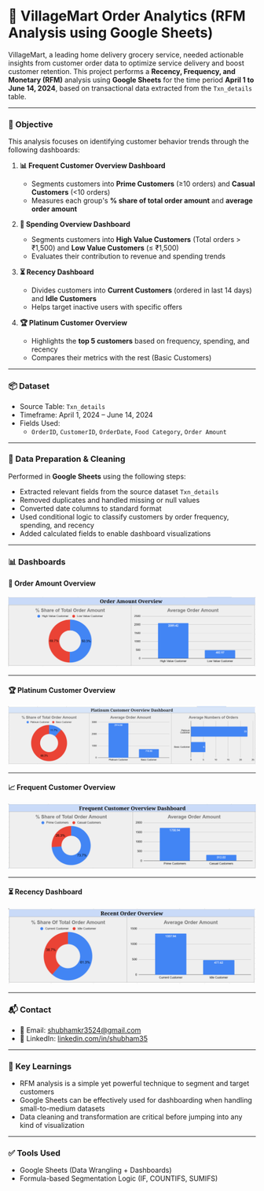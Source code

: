 # 🛒 VillageMart Order Analytics (RFM Analysis using Google Sheets)

VillageMart, a leading home delivery grocery service, needed actionable insights from customer order data to optimize service delivery and boost customer retention. This project performs a **Recency, Frequency, and Monetary (RFM)** analysis using **Google Sheets** for the time period **April 1 to June 14, 2024**, based on transactional data extracted from the `Txn_details` table.

---

### 🎯 Objective

This analysis focuses on identifying customer behavior trends through the following dashboards:

1. **📊 Frequent Customer Overview Dashboard**  
   - Segments customers into **Prime Customers** (≥10 orders) and **Casual Customers** (<10 orders)  
   - Measures each group's **% share of total order amount** and **average order amount**

2. **💸 Spending Overview Dashboard**  
   - Segments customers into **High Value Customers** (Total orders > ₹1,500) and **Low Value Customers** (≤ ₹1,500)  
   - Evaluates their contribution to revenue and spending trends

3. **⏳ Recency Dashboard**  
   - Divides customers into **Current Customers** (ordered in last 14 days) and **Idle Customers**  
   - Helps target inactive users with specific offers

4. **🏆 Platinum Customer Overview**  
   - Highlights the **top 5 customers** based on frequency, spending, and recency  
   - Compares their metrics with the rest (Basic Customers)

---

### 📦 Dataset

- Source Table: `Txn_details`  
- Timeframe: April 1, 2024 – June 14, 2024  
- Fields Used:  
  - `OrderID`, `CustomerID`, `OrderDate`, `Food Category`, `Order Amount`

---

### 🧹 Data Preparation & Cleaning

Performed in **Google Sheets** using the following steps:

- Extracted relevant fields from the source dataset `Txn_details`
- Removed duplicates and handled missing or null values
- Converted date columns to standard format
- Used conditional logic to classify customers by order frequency, spending, and recency
- Added calculated fields to enable dashboard visualizations

---

### 📊 Dashboards

#### 💸 Order Amount Overview

![Order Amount Overview](./Screenshot%202025-06-05%20010826.png)

---

#### 🏆 Platinum Customer Overview

![Platinum Customer Overview](./Screenshot%202025-06-05%20010958.png)

---

#### 📈 Frequent Customer Overview

![Frequent Customer Overview](./Screenshot%202025-06-05%20010731.png)

---

#### ⏳ Recency Dashboard

![Recent Order Overview](./Screenshot%202025-06-05%20010925.png)

---

### 📬 Contact

- 📧 Email: [shubhamkr3524@gmail.com](mailto:shubhamkr3524@gmail.com)  
- 🔗 LinkedIn: [linkedin.com/in/shubham35](https://www.linkedin.com/in/shubham35/)

---

### 🧠 Key Learnings

- RFM analysis is a simple yet powerful technique to segment and target customers
- Google Sheets can be effectively used for dashboarding when handling small-to-medium datasets
- Data cleaning and transformation are critical before jumping into any kind of visualization

---

### ✅ Tools Used

- Google Sheets (Data Wrangling + Dashboards)
- Formula-based Segmentation Logic (IF, COUNTIFS, SUMIFS)
